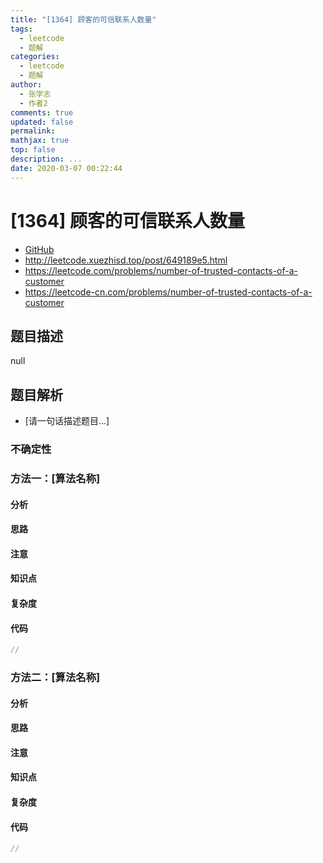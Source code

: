 ```yaml
---
title: "[1364] 顾客的可信联系人数量"
tags:
  - leetcode
  - 题解
categories:
  - leetcode
  - 题解
author:
  - 张学志
  - 作者2
comments: true
updated: false
permalink:
mathjax: true
top: false
description: ...
date: 2020-03-07 00:22:44
---
```



# [1364] 顾客的可信联系人数量
* [GitHub](https://github.com/algoboy101/LeetCodeCrowdsource/tree/master/_posts/QA/%5B1364%5D%20%E9%A1%BE%E5%AE%A2%E7%9A%84%E5%8F%AF%E4%BF%A1%E8%81%94%E7%B3%BB%E4%BA%BA%E6%95%B0%E9%87%8F.md)
* http://leetcode.xuezhisd.top/post/649189e5.html
* https://leetcode.com/problems/number-of-trusted-contacts-of-a-customer
* https://leetcode-cn.com/problems/number-of-trusted-contacts-of-a-customer


## 题目描述

null


## 题目解析
* [请一句话描述题目...]

### 不确定性


### 方法一：[算法名称]

#### 分析

#### 思路

#### 注意

#### 知识点

#### 复杂度

#### 代码

```cpp
//
```


### 方法二：[算法名称]

#### 分析

#### 思路

#### 注意

#### 知识点

#### 复杂度

#### 代码

```cpp
//
```


